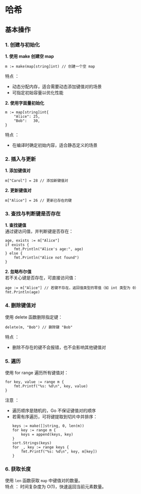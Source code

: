 # 哈希

## 基本操作
### 1. 创建与初始化
**1. 使用 make 创建空 map**
````golang
m := make(map[string]int) // 创建一个空 map
````
特点 ：
+ 动态分配内存，适合需要动态添加键值对的场景
+ 可指定初始容量以优化性能

**2. 使用字面量初始化**
````golang
m := map[string]int{
    "Alice": 25,
    "Bob":   30,
}
````
特点 ：
+ 在编译时确定初始内容，适合静态定义的场景

### 2. 插入与更新
**1. 添加键值对**
````golang
m["Carol"] = 28 // 添加新键值对
````
**2. 更新键值对**
````golang
m["Alice"] = 26 // 更新已存在的键
````

### 3. 查找与判断键是否存在
**1. 查找键值**  
通过键访问值，并判断键是否存在：
````golang
age, exists := m["Alice"]
if exists {
    fmt.Println("Alice's age:", age)
} else {
    fmt.Println("Alice not found")
}
````
**2. 忽略布尔值**  
若不关心键是否存在，可直接访问值：
````golang
age := m["Alice"] // 若键不存在，返回值类型的零值（如 int 类型为 0）
fmt.Println(age)
````

### 4. 删除键值对
使用 delete 函数删除指定键：  
````golang
delete(m, "Bob") // 删除键 "Bob"
````
特点 ：
+ 删除不存在的键不会报错，也不会影响其他键值对

### 5. 遍历
使用 for range 遍历所有键值对：
````golang
for key, value := range m {
    fmt.Printf("%s: %d\n", key, value)
}
````
注意 ：
+ 遍历顺序是随机的，Go 不保证键值对的顺序
+ 若需有序遍历，可将键提取到切片中并排序：
  ````golang
  keys := make([]string, 0, len(m))
  for key := range m {
      keys = append(keys, key)
  }
  sort.Strings(keys)
  for _, key := range keys {
      fmt.Printf("%s: %d\n", key, m[key])
  }
  ````

### 6. 获取长度
使用 `len` 函数获取 `map` 中键值对的数量。  
特点 ：
时间复杂度为 O(1)，快速返回当前元素数量。
